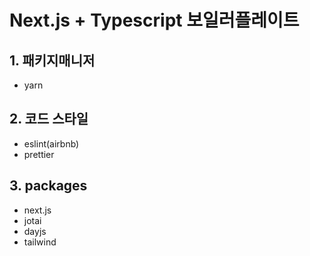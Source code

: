 # Next.js + Typescript 보일러플레이트

## 1. 패키지매니저

- yarn

## 2. 코드 스타일

- eslint(airbnb)
- prettier

## 3. packages

- next.js
- jotai
- dayjs
- tailwind
